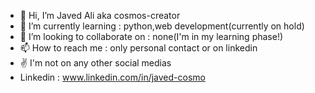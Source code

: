 - 👋 Hi, I’m Javed Ali aka cosmos-creator
- 🌱 I’m currently learning : python,web development(currently on hold)
- 💞️ I’m looking to collaborate on : none(I'm in my learning phase!)
- 📫 How to reach me : only personal contact or on linkedin
- ✌️ I'm not on any other social medias
- Linkedin : www.linkedin.com/in/javed-cosmo
